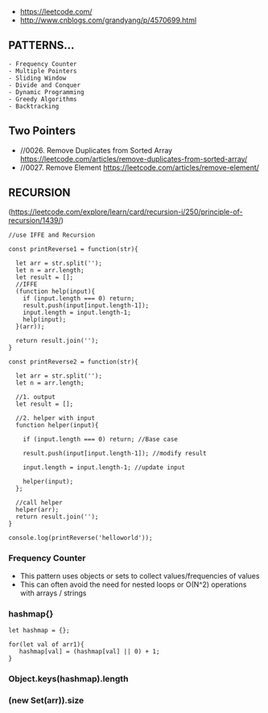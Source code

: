 - https://leetcode.com/
- http://www.cnblogs.com/grandyang/p/4570699.html

## PATTERNS...

    - Frequency Counter
    - Multiple Pointers
    - Sliding Window
    - Divide and Conquer
    - Dynamic Programming
    - Greedy Algorithms
    - Backtracking
  
## Two Pointers

- //0026. Remove Duplicates from Sorted Array
https://leetcode.com/articles/remove-duplicates-from-sorted-array/
- //0027. Remove Element
https://leetcode.com/articles/remove-element/


## RECURSION
(https://leetcode.com/explore/learn/card/recursion-i/250/principle-of-recursion/1439/)
```
//use IFFE and Recursion

const printReverse1 = function(str){  
  
  let arr = str.split(''); 
  let n = arr.length; 
  let result = [];
  //IFFE
  (function help(input){  
    if (input.length === 0) return; 
    result.push(input[input.length-1]);
    input.length = input.length-1; 
    help(input); 
  }(arr));
  
  return result.join('');
}

const printReverse2 = function(str){ 
 
  let arr = str.split(''); 
  let n = arr.length; 

  //1. output
  let result = [];

  //2. helper with input
  function helper(input){  

    if (input.length === 0) return; //Base case

    result.push(input[input.length-1]); //modify result

    input.length = input.length-1; //update input

    helper(input); 
  };
  
  //call helper
  helper(arr);  
  return result.join('');
}

console.log(printReverse('helloworld'));

```

### Frequency Counter
- This pattern uses objects or sets to collect values/frequencies of values
- This can often avoid the need for nested loops or O(N^2) operations with arrays / strings

    
###  hashmap{}
```
let hashmap = {}; 

for(let val of arr1){
   hashmap[val] = (hashmap[val] || 0) + 1;
}

```
###  Object.keys(hashmap).length
###  (new Set(arr)).size

